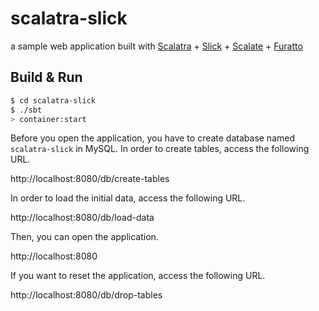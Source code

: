 scalatra-slick
==============

a sample web application built with [Scalatra](https://github.com/scalatra/scalatra) + [Slick](https://github.com/slick/slick) + [Scalate](https://github.com/scalate/scalate) + [Furatto](https://github.com/IcaliaLabs/furatto)

## Build & Run

``` sh
$ cd scalatra-slick
$ ./sbt
> container:start
```

Before you open the application, you have to create database named `scalatra-slick` in MySQL.
In order to create tables, access the following URL.

http://localhost:8080/db/create-tables

In order to load the initial data, access the following URL.

http://localhost:8080/db/load-data

Then, you can open the application.

http://localhost:8080

If you want to reset the application, access the following URL.

http://localhost:8080/db/drop-tables
